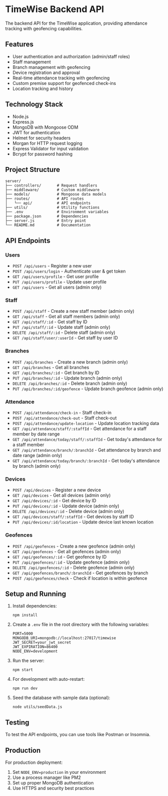 # TimeWise Backend API

The backend API for the TimeWise application, providing attendance tracking with geofencing capabilities.

## Features

- User authentication and authorization (admin/staff roles)
- Staff management
- Branch management with geofencing
- Device registration and approval
- Real-time attendance tracking with geofencing
- Custom premise support for geofenced check-ins
- Location tracking and history

## Technology Stack

- Node.js
- Express.js
- MongoDB with Mongoose ODM
- JWT for authentication
- Helmet for security headers
- Morgan for HTTP request logging
- Express Validator for input validation
- Bcrypt for password hashing

## Project Structure

```
server/
├── controllers/       # Request handlers
├── middleware/        # Custom middleware
├── models/            # Mongoose data models
├── routes/            # API routes
│   └── api/           # API endpoints
├── utils/             # Utility functions
├── .env               # Environment variables
├── package.json       # Dependencies
├── server.js          # Entry point
└── README.md          # Documentation
```

## API Endpoints

### Users

- `POST /api/users` - Register a new user
- `POST /api/users/login` - Authenticate user & get token
- `GET /api/users/profile` - Get user profile
- `PUT /api/users/profile` - Update user profile
- `GET /api/users` - Get all users (admin only)

### Staff

- `POST /api/staff` - Create a new staff member (admin only)
- `GET /api/staff` - Get all staff members (admin only)
- `GET /api/staff/:id` - Get staff by ID
- `PUT /api/staff/:id` - Update staff (admin only)
- `DELETE /api/staff/:id` - Delete staff (admin only)
- `GET /api/staff/user/:userId` - Get staff by user ID

### Branches

- `POST /api/branches` - Create a new branch (admin only)
- `GET /api/branches` - Get all branches
- `GET /api/branches/:id` - Get branch by ID
- `PUT /api/branches/:id` - Update branch (admin only)
- `DELETE /api/branches/:id` - Delete branch (admin only)
- `PUT /api/branches/:id/geofence` - Update branch geofence (admin only)

### Attendance

- `POST /api/attendance/check-in` - Staff check-in
- `POST /api/attendance/check-out` - Staff check-out
- `POST /api/attendance/update-location` - Update location tracking data
- `GET /api/attendance/staff/:staffId` - Get attendance for a staff member by date range
- `GET /api/attendance/today/staff/:staffId` - Get today's attendance for a staff member
- `GET /api/attendance/branch/:branchId` - Get attendance by branch and date range (admin only)
- `GET /api/attendance/today/branch/:branchId` - Get today's attendance by branch (admin only)

### Devices

- `POST /api/devices` - Register a new device
- `GET /api/devices` - Get all devices (admin only)
- `GET /api/devices/:id` - Get device by ID
- `PUT /api/devices/:id` - Update device (admin only)
- `DELETE /api/devices/:id` - Delete device (admin only)
- `GET /api/devices/staff/:staffId` - Get devices by staff ID
- `PUT /api/devices/:id/location` - Update device last known location

### Geofences

- `POST /api/geofences` - Create a new geofence (admin only)
- `GET /api/geofences` - Get all geofences (admin only)
- `GET /api/geofences/:id` - Get geofence by ID
- `PUT /api/geofences/:id` - Update geofence (admin only)
- `DELETE /api/geofences/:id` - Delete geofence (admin only)
- `GET /api/geofences/branch/:branchId` - Get geofences by branch
- `POST /api/geofences/check` - Check if location is within geofence

## Setup and Running

1. Install dependencies:
   ```
   npm install
   ```

2. Create a `.env` file in the root directory with the following variables:
   ```
   PORT=5000
   MONGODB_URI=mongodb://localhost:27017/timewise
   JWT_SECRET=your_jwt_secret
   JWT_EXPIRATION=86400
   NODE_ENV=development
   ```

3. Run the server:
   ```
   npm start
   ```

4. For development with auto-restart:
   ```
   npm run dev
   ```

5. Seed the database with sample data (optional):
   ```
   node utils/seedData.js
   ```

## Testing

To test the API endpoints, you can use tools like Postman or Insomnia.

## Production

For production deployment:

1. Set `NODE_ENV=production` in your environment
2. Use a process manager like PM2
3. Set up proper MongoDB authentication
4. Use HTTPS and security best practices
